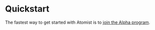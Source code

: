 # Quickstart

The fastest way to get started with Atomist is to [join the Alpha program](https://atomist.typeform.com/to/MseQBs).
